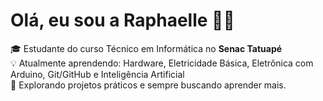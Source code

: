 # Olá, eu sou a Raphaelle 👩‍💻

🎓 Estudante do curso Técnico em Informática no **Senac Tatuapé**  
💡 Atualmente aprendendo: Hardware, Eletricidade Básica, Eletrônica com Arduino, Git/GitHub e Inteligência Artificial  
🚀 Explorando projetos práticos e sempre buscando aprender mais.
